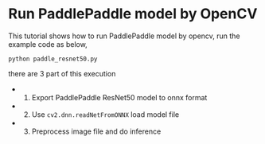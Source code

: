 # Run PaddlePaddle model by OpenCV

This tutorial shows how to run PaddlePaddle model by opencv, run the example code as below,

```shell
python paddle_resnet50.py
```

there are 3 part of this execution

- 1. Export PaddlePaddle ResNet50 model to onnx format
- 2. Use `cv2.dnn.readNetFromONNX` load model file
- 3. Preprocess image file and do inference

